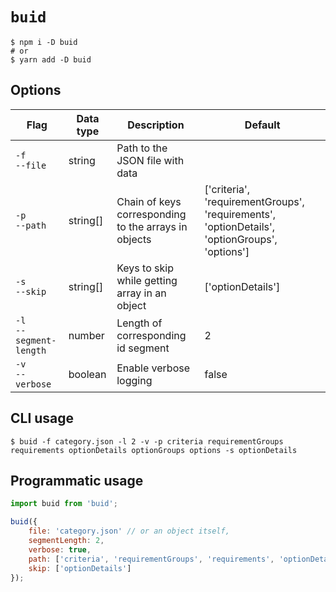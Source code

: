 # `buid`

```shell script
$ npm i -D buid
# or
$ yarn add -D buid
```

## Options

| Flag                         | Data type | Description                                          | Default                                                                                       |
|------------------------------|-----------|------------------------------------------------------|-----------------------------------------------------------------------------------------------|
| `-f`<br />`--file`           | string    | Path to the JSON file with data                      |                                                                                               |
| `-p`<br />`--path`           | string[]  | Chain of keys corresponding to the arrays in objects | ['criteria', 'requirementGroups', 'requirements', 'optionDetails', 'optionGroups', 'options'] |
| `-s`<br />`--skip`           | string[]  | Keys to skip while getting array in an object        | ['optionDetails']                                                                             |
| `-l`<br />`--segment-length` | number    | Length of corresponding id segment                   | 2                                                                                             |
| `-v`<br /> `--verbose`       | boolean   | Enable verbose logging                               | false                                                                                         |

## CLI usage

```shell script
$ buid -f category.json -l 2 -v -p criteria requirementGroups requirements optionDetails optionGroups options -s optionDetails
```

## Programmatic usage

```javascript
import buid from 'buid';

buid({
    file: 'category.json' // or an object itself,
    segmentLength: 2,
    verbose: true,
    path: ['criteria', 'requirementGroups', 'requirements', 'optionDetails', 'optionGroups', 'options'],
    skip: ['optionDetails'] 
});
```
